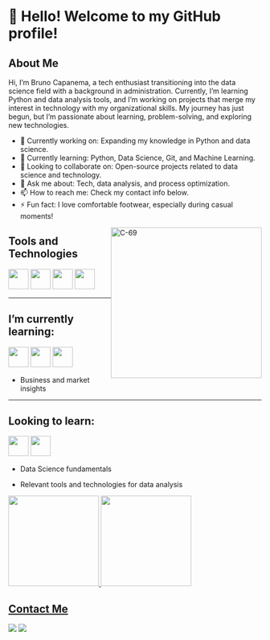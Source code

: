 # 👋 Hello! Welcome to my GitHub profile!

## About Me

Hi, I’m Bruno Capanema, a tech enthusiast transitioning into the data science field with a background in administration. Currently, I’m learning Python and data analysis tools, and I’m working on projects that merge my interest in technology with my organizational skills. My journey has just begun, but I’m passionate about learning, problem-solving, and exploring new technologies.

- 🔭 Currently working on: Expanding my knowledge in Python and data science. 
- 🌱 Currently learning: Python, Data Science, Git, and Machine Learning.
- 👯 Looking to collaborate on: Open-source projects related to data science and technology.
- 💬 Ask me about: Tech, data analysis, and process optimization.
- 📫 How to reach me: Check my contact info below.
- ⚡ Fun fact: I love comfortable footwear, especially during casual moments!

<img src="https://github.com/user-attachments/assets/37788ced-fc75-4791-b8e4-eb833d213078" 
     style="min-width: 300px; max-width: 300px; width: 300px; float: right;" 
     alt="C-69">

## Tools and Technologies
<img loading="lazy" src="https://cdn.jsdelivr.net/gh/devicons/devicon/icons/python/python-original.svg" width="40" height="40"/>
<img loading="lazy" src="https://cdn.jsdelivr.net/gh/devicons/devicon/icons/git/git-original.svg" width="40" height="40"/>
<img loading="lazy" src="https://cdn.jsdelivr.net/gh/devicons/devicon/icons/mysql/mysql-original.svg" width="40" height="40"/>
<img loading="lazy" src="https://cdn.jsdelivr.net/gh/devicons/devicon/icons/docker/docker-original.svg" width="40" height="40"/>

---

## I’m currently learning:
<img loading="lazy" src="https://cdn.jsdelivr.net/gh/devicons/devicon/icons/linux/linux-original.svg" width="40" height="40"/>
<img loading="lazy" src="https://cdn.jsdelivr.net/gh/devicons/devicon/icons/git/git-original.svg" width="40" height="40"/> 
<img loading="lazy" src="https://cdn.jsdelivr.net/gh/devicons/devicon/icons/python/python-original.svg" width="40" height="40"/>

- Business and market insights

---

## Looking to learn:
<img loading="lazy" src="https://cdn.jsdelivr.net/gh/devicons/devicon/icons/mysql/mysql-original.svg" width="40" height="40"/>
<img loading="lazy" src="https://cdn.jsdelivr.net/gh/devicons/devicon/icons/docker/docker-original.svg" width="40" height="40"/>

- Data Science fundamentals
  
- Relevant tools and technologies for data analysis
  

<div>
<a href="https://github.com/Bruno-Capanema">
<img loading="lazy" height="180em" src="https://github-readme-stats.vercel.app/api/top-langs/?username=Bruno-Capanema&layout=compact&langs_count=7&theme=neon"/>
     
<img loading="lazy" height="180em" src="https://github-readme-stats.vercel.app/api?username=Bruno-Capanema&show_icons=true&theme=midnight-purple&include_all_commits=true&count_private=true"/>
</div>

## Contact Me
<div>
<a href="https://www.linkedin.com/in/bruno-capanema/" target="_blank"><img loading="lazy" src="https://img.shields.io/badge/-LinkedIn-%230077B5?style=for-the-badge&logo=linkedin&logoColor=white"></a>
<a href="mailto:brunomasterchief@gmail.com"><img loading="lazy" src="https://img.shields.io/badge/Gmail-D14836?style=for-the-badge&logo=gmail&logoColor=white"></a>
</div>

<!---
Bruno-Capanema/Bruno-Capanema is a ✨ special ✨ repository because its `README.md` (this file) appears on your GitHub profile.
You can click the Preview link to take a look at your changes.
--->
